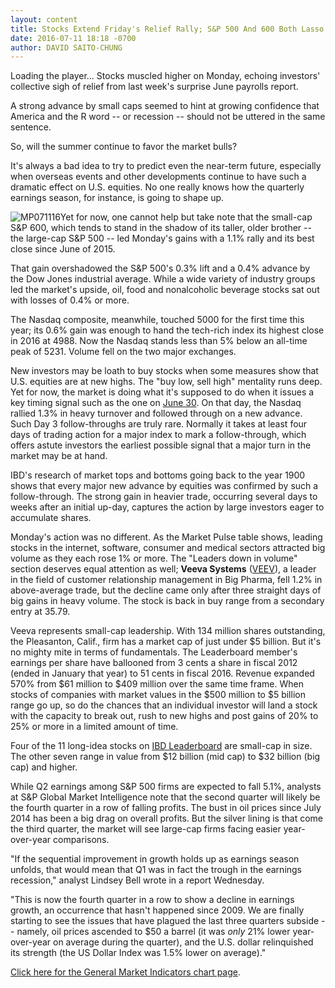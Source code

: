 ```yaml
---
layout: content
title: Stocks Extend Friday's Relief Rally; S&P 500 And 600 Both Lasso New Highs
date: 2016-07-11 18:18 -0700
author: DAVID SAITO-CHUNG
---
```






Loading the player...
Stocks muscled higher on Monday, echoing investors' collective sigh of relief from last week's surprise June payrolls report.


A strong advance by small caps seemed to hint at growing confidence that America and the R word -- or recession -- should not be uttered in the same sentence.


So, will the summer continue to favor the market bulls?


It's always a bad idea to try to predict even the near-term future, especially when overseas events and other developments continue to have such a dramatic effect on U.S. equities. No one really knows how the quarterly earnings season, for instance, is going to shape up.


![MP071116](https://www.investors.com/wp-content/uploads/2016/07/MP071116-175x300.jpg)Yet for now, one cannot help but take note that the small-cap S&P 600, which tends to stand in the shadow of its taller, older brother -- the large-cap S&P 500 -- led Monday's gains with a 1.1% rally and its best close since June of 2015.


That gain overshadowed the S&P 500's 0.3% lift and a 0.4% advance by the Dow Jones industrial average. While a wide variety of industry groups led the market's upside, oil, food and nonalcoholic beverage stocks sat out with losses of 0.4% or more.


The Nasdaq composite, meanwhile, touched 5000 for the first time this year; its 0.6% gain was enough to hand the tech-rich index its highest close in 2016 at 4988. Now the Nasdaq stands less than 5% below an all-time peak of 5231. Volume fell on the two major exchanges.


New investors may be loath to buy stocks when some measures show that U.S. equities are at new highs. The "buy low, sell high" mentality runs deep. Yet for now, the market is doing what it's supposed to do when it issues a key timing signal such as the one on [June 30](https://www.investors.com/market-trend/the-big-picture/stock-indexes-signal-uptrend-but-there-are-reasons-for-caution/). On that day, the Nasdaq rallied 1.3% in heavy turnover and followed through on a new advance. Such Day 3 follow-throughs are truly rare. Normally it takes at least four days of trading action for a major index to mark a follow-through, which offers astute investors the earliest possible signal that a major turn in the market may be at hand.


IBD's research of market tops and bottoms going back to the year 1900 shows that every major new advance by equities was confirmed by such a follow-through. The strong gain in heavier trade, occurring several days to weeks after an initial up-day, captures the action by large investors eager to accumulate shares.


Monday's action was no different. As the Market Pulse table shows, leading stocks in the internet, software, consumer and medical sectors attracted big volume as they each rose 1% or more. The "Leaders down in volume" section deserves equal attention as well; **Veeva Systems** ([VEEV](https://research.investors.com/quote.aspx?symbol=VEEV)), a leader in the field of customer relationship management in Big Pharma, fell 1.2% in above-average trade, but the decline came only after three straight days of big gains in heavy volume. The stock is back in buy range from a secondary entry at 35.79.


Veeva represents small-cap leadership. With 134 million shares outstanding, the Pleasanton, Calif., firm has a market cap of just under $5 billion. But it's no mighty mite in terms of fundamentals. The Leaderboard member's earnings per share have ballooned from 3 cents a share in fiscal 2012 (ended in January that year) to 51 cents in fiscal 2016. Revenue expanded 570% from $61 million to $409 million over the same time frame.
When stocks of companies with market values in the $500 million to $5 billion range go up, so do the chances that an individual investor will land a stock with the capacity to break out, rush to new highs and post gains of 20% to 25% or more in a limited amount of time.


Four of the 11 long-idea stocks on [IBD Leaderboard](https://leaderboard.investors.com/leaderboard/leaders/default.aspx) are small-cap in size. The other seven range in value from $12 billion (mid cap) to $32 billion (big cap) and higher.


While Q2 earnings among S&P 500 firms are expected to fall 5.1%, analysts at S&P Global Market Intelligence note that the second quarter will likely be the fourth quarter in a row of falling profits. The bust in oil prices since July 2014 has been a big drag on overall profits. But the silver lining is that come the third quarter, the market will see large-cap firms facing easier year-over-year comparisons.


"If the sequential improvement in growth holds up as earnings season unfolds, that would mean that Q1 was in fact the trough in the earnings recession," analyst Lindsey Bell wrote in a report Wednesday.


"This is now the fourth quarter in a row to show a decline in earnings growth, an occurrence that hasn't happened since 2009. We are finally starting to see the issues that have plagued the last three quarters subside -- namely, oil prices ascended to $50 a barrel (it was *only* 21% lower year-over-year on average during the quarter), and the U.S. dollar relinquished its strength (the US Dollar Index was 1.5% lower on average)."


[Click here for the General Market Indicators chart page](https://www.investors.com/wp-content/uploads/2016/07/IBD1107154243GMI.pdf).




